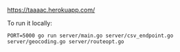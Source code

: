 <https://taaaac.herokuapp.com/>

To run it locally:

    PORT=5000 go run server/main.go server/csv_endpoint.go server/geocoding.go server/routeopt.go
